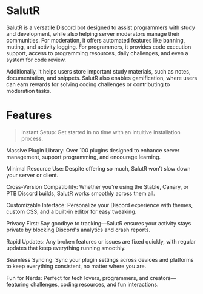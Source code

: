 # SalutR
SalutR is a versatile Discord bot designed to assist programmers with study and development, while also helping server moderators manage their communities. For moderation, it offers automated features like banning, muting, and activity logging. For programmers, it provides code execution support, access to programming resources, daily challenges, and even a system for code review. 

Additionally, it helps users store important study materials, such as notes, documentation, and snippets. SalutR also enables gamification, where users can earn rewards for solving coding challenges or contributing to moderation tasks.

# Features
> Instant Setup: Get started in no time with an intuitive installation process.

Massive Plugin Library: Over 100 plugins designed to enhance server management, support programming, and encourage learning.

Minimal Resource Use: Despite offering so much, SalutR won’t slow down your server or client.

Cross-Version Compatibility: Whether you’re using the Stable, Canary, or PTB Discord builds, SalutR works smoothly across them all.

Customizable Interface: Personalize your Discord experience with themes, custom CSS, and a built-in editor for easy tweaking.

Privacy First: Say goodbye to tracking—SalutR ensures your activity stays private by blocking Discord's analytics and crash reports.

Rapid Updates: Any broken features or issues are fixed quickly, with regular updates that keep everything running smoothly.

Seamless Syncing: Sync your plugin settings across devices and platforms to keep everything consistent, no matter where you are.

Fun for Nerds: Perfect for tech lovers, programmers, and creators—featuring challenges, coding resources, and fun interactions.
